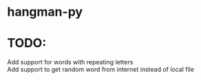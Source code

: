 # hangman-py

# TODO:
Add support for words with repeating letters<br>
Add support to get random word from internet instead of local file